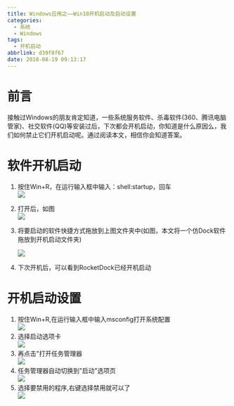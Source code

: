 ```yaml
---
title: Windows应用之——Win10开机启动及启动设置
categories:
  - 系统
  - Windows
tags:
  - 开机启动
abbrlink: d39f8f67
date: 2018-08-19 09:13:17
---
```

# 前言
接触过Windows的朋友肯定知道，一些系统服务软件、杀毒软件(360、腾讯电脑管家)、社交软件(QQ)等安装过后，下次都会开机启动，你知道是什么原因么，我们如何禁止它们开机启动呢。通过阅读本文，相信你会知道答案。  

<!--more-->


# 软件开机启动
1. 按住Win+R，在运行输入框中输入：shell:startup，回车   
![][1]
 
2. 打开后，如图     
![][2]  

3. 将要启动的软件快捷方式拖放到上图文件夹中(如图，本文将一个仿Dock软件拖放到开机启动文件夹)
	
	![][3] 
	 
4. 下次开机后，可以看到RocketDock已经开机启动

# 开机启动设置
1. 按住Win+R,在运行输入框中输入msconfig打开系统配置  
![][4]  
2. 选择启动选项卡  
![][5]  
3. 再点击"打开任务管理器   
![][6]  
4. 任务管理器自动切换到"启动"选项页  
![][7] 
5. 选择要禁用的程序,右键选择禁用就可以了  
![][8]



[1]: https://raw.githubusercontent.com/PGzxc/CDN/master/blog-image/windows-shell-startup.png
[2]: https://raw.githubusercontent.com/PGzxc/CDN/master/blog-image/windows-shell-open.png
[3]: https://raw.githubusercontent.com/PGzxc/CDN/master/blog-image/windows-move-startup.png
[4]: https://raw.githubusercontent.com/PGzxc/CDN/master/blog-image/windows-open-msconfig.png
[5]: https://raw.githubusercontent.com/PGzxc/CDN/master/blog-image/windows-msconfig-start.png
[6]: https://raw.githubusercontent.com/PGzxc/CDN/master/blog-image/windows-msconfig-open.png
[7]: https://raw.githubusercontent.com/PGzxc/CDN/master/blog-image/windows-manager-start.png
[8]: https://raw.githubusercontent.com/PGzxc/CDN/master/blog-image/windows-manager-jinyong.png